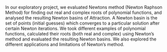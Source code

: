 In our exploratory project, we evaluated Newtons method (Newton Raphson Method) for finding out real and complex roots of polynomial functions, and analysed the resulting Newton basins of Attraction. A Newton basin is the set of points (initial guesses) which converges to a particular solution after certain Newton iterations. We took different examples of polynomial functions, calculated their roots (both real and complex) using Newton’s method and evaluated the resulting Newton basins. We also explored the different applications and limitations of Newton’s method. 
